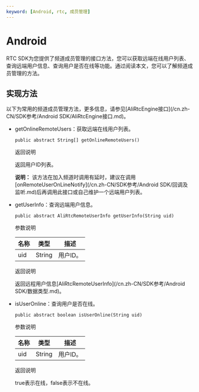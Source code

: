 ```yaml
---
keyword: [Android, rtc, 成员管理]
---
```


# Android

RTC SDK为您提供了频道成员管理的接口方法，您可以获取远端在线用户列表、查询远端用户信息、查询用户是否在线等功能。通过阅读本文，您可以了解频道成员管理的方法。

## 实现方法

以下为常用的频道成员管理方法，更多信息，请参见[AliRtcEngine接口](/cn.zh-CN/SDK参考/Android SDK/AliRtcEngine接口.md)。

-   getOnlineRemoteUsers：获取远端在线用户列表。

    ```
    public abstract String[] getOnlineRemoteUsers()                
    ```

    返回说明

    返回用户ID列表。

    **说明：** 该方法在加入频道时调用有延时，建议在调用[onRemoteUserOnLineNotify](/cn.zh-CN/SDK参考/Android SDK/回调及监听.md)后再调用此接口或自己维护一个远端用户列表。

-   getUserInfo：查询远端用户信息。

    ```
    public abstract AliRtcRemoteUserInfo getUserInfo(String uid)                  
    ```

    参数说明

    |名称|类型|描述|
    |--|--|--|
    |uid|String|用户ID。|

    返回说明

    返回远程用户信息[AliRtcRemoteUserInfo](/cn.zh-CN/SDK参考/Android SDK/数据类型.md)。

-   isUserOnline：查询用户是否在线。

    ```
    public abstract boolean isUserOnline(String uid)
    ```

    参数说明

    |名称|类型|描述|
    |--|--|--|
    |uid|String|用户ID。|

    返回说明

    true表示在线，false表示不在线。


